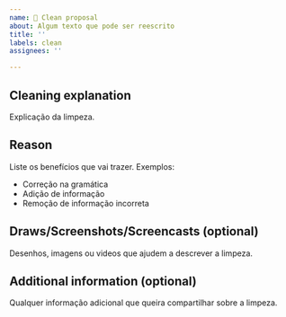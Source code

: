 ```yaml
---
name: 🧼 Clean proposal
about: Algum texto que pode ser reescrito
title: ''
labels: clean
assignees: ''

---
```


## Cleaning explanation
Explicação da limpeza.

## Reason
Liste os benefícios que vai trazer. Exemplos:
- Correção na gramática
- Adição de informação
- Remoção de informação incorreta

## Draws/Screenshots/Screencasts (optional)
Desenhos, imagens ou videos que ajudem a descrever a limpeza.

## Additional information (optional)
Qualquer informação adicional que queira compartilhar sobre a limpeza.
